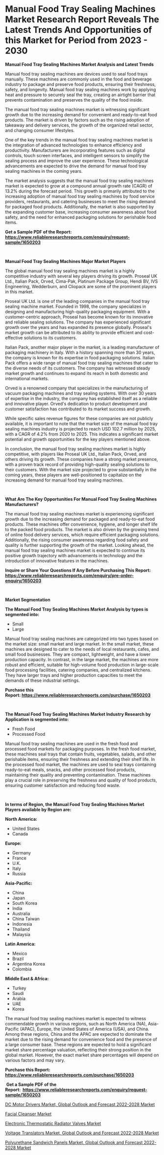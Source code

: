 <p><h1>Manual Food Tray Sealing Machines Market Research Report Reveals The Latest Trends And Opportunities of this Market for Period from 2023 - 2030</h1></p><p><strong>Manual Food Tray Sealing Machines Market Analysis and Latest Trends</strong></p>
<p><p>Manual food tray sealing machines are devices used to seal food trays manually. These machines are commonly used in the food and beverage industry to package and preserve food products, ensuring their freshness, safety, and longevity. Manual food tray sealing machines work by applying heat and pressure to securely seal the tray, creating an airtight barrier that prevents contamination and preserves the quality of the food inside.</p><p>The manual food tray sealing machines market is witnessing significant growth due to the increasing demand for convenient and ready-to-eat food products. The market is driven by factors such as the rising adoption of takeaway and delivery services, the growth of the organized retail sector, and changing consumer lifestyles.</p><p>One of the key trends in the manual food tray sealing machines market is the integration of advanced technologies to enhance efficiency and productivity. Manufacturers are incorporating features such as digital controls, touch screen interfaces, and intelligent sensors to simplify the sealing process and improve the user experience. These technological advancements are expected to drive the demand for manual food tray sealing machines in the coming years.</p><p>The market analysis suggests that the manual food tray sealing machines market is expected to grow at a compound annual growth rate (CAGR) of 13.2% during the forecast period. This growth is primarily attributed to the increasing adoption of manual food tray sealing machines by food service providers, restaurants, and catering businesses to meet the rising demand for packaged food products. Additionally, the market is also supported by the expanding customer base, increasing consumer awareness about food safety, and the need for enhanced packaging solutions for perishable food items.</p></p>
<p><strong>Get a Sample PDF of the Report:&nbsp; <a href="https://www.reliableresearchreports.com/enquiry/request-sample/1650203">https://www.reliableresearchreports.com/enquiry/request-sample/1650203</a></strong></p>
<p>&nbsp;</p>
<p><strong>Manual Food Tray Sealing Machines Major Market Players</strong></p>
<p><p>The global manual food tray sealing machines market is a highly competitive industry with several key players driving its growth. Proseal UK Ltd., Italian Pack, Orved, Cima-Pak, Platinum Package Group, Hendi BV, IVS Engineering, Wedderburn, and Cliopack are some of the prominent players in this market.</p><p>Proseal UK Ltd. is one of the leading companies in the manual food tray sealing machine market. Founded in 1998, the company specializes in designing and manufacturing high-quality packaging equipment. With a customer-centric approach, Proseal has become known for its innovative and reliable sealing solutions. The company has experienced significant growth over the years and has expanded its presence globally. Proseal's market growth can be attributed to its ability to provide efficient and cost-effective solutions to its customers.</p><p>Italian Pack, another major player in the market, is a leading manufacturer of packaging machinery in Italy. With a history spanning more than 30 years, the company is known for its expertise in food packaging solutions. Italian Pack offers a wide range of manual food tray sealing machines that cater to the diverse needs of its customers. The company has witnessed steady market growth and continues to expand its reach in both domestic and international markets.</p><p>Orved is a renowned company that specializes in the manufacturing of vacuum packaging machines and tray sealing systems. With over 30 years of expertise in the industry, the company has established itself as a reliable and innovative player. Orved's dedication to product development and customer satisfaction has contributed to its market success and growth.</p><p>While specific sales revenue figures for these companies are not publicly available, it is important to note that the market size of the manual food tray sealing machines industry is projected to reach USD 102.7 million by 2025, with a CAGR of 4.2% from 2020 to 2025. This indicates a significant market potential and growth opportunities for the key players mentioned above.</p><p>In conclusion, the manual food tray sealing machines market is highly competitive, with players like Proseal UK Ltd., Italian Pack, Orved, and others driving its growth. These companies have a strong market presence, with a proven track record of providing high-quality sealing solutions to their customers. With the market size projected to grow substantially in the coming years, these players are well-positioned to capitalize on the increasing demand for manual food tray sealing machines.</p></p>
<p>&nbsp;</p>
<p><strong>What Are The Key Opportunities For Manual Food Tray Sealing Machines Manufacturers?</strong></p>
<p><p>The manual food tray sealing machines market is experiencing significant growth due to the increasing demand for packaged and ready-to-eat food products. These machines offer convenience, hygiene, and longer shelf life to the packed food products. The market is also driven by the growing trend of online food delivery services, which require efficient packaging solutions. Additionally, the rising consumer awareness regarding food safety and quality is further supporting the growth of the market. Looking ahead, the manual food tray sealing machines market is expected to continue its positive growth trajectory with advancements in technology and the introduction of innovative features in the machines.</p></p>
<p><strong>Inquire or Share Your Questions If Any Before Purchasing This Report: <a href="https://www.reliableresearchreports.com/enquiry/pre-order-enquiry/1650203">https://www.reliableresearchreports.com/enquiry/pre-order-enquiry/1650203</a></strong></p>
<p>&nbsp;</p>
<p><strong>Market Segmentation</strong></p>
<p><strong>The Manual Food Tray Sealing Machines Market Analysis by types is segmented into:</strong></p>
<p><ul><li>Small</li><li>Large</li></ul></p>
<p><p>Manual food tray sealing machines are categorized into two types based on the market size: small market and large market. In the small market, these machines are designed to cater to the needs of local restaurants, cafes, and small food businesses. They are compact, lightweight, and have a lower production capacity. In contrast, in the large market, the machines are more robust and efficient, suitable for high-volume food production in large-scale food processing facilities, catering companies, and centralized kitchens. They have larger trays and higher production capacities to meet the demands of these industrial settings.</p></p>
<p><strong>Purchase this Report:&nbsp;<a href="https://www.reliableresearchreports.com/purchase/1650203">https://www.reliableresearchreports.com/purchase/1650203</a></strong></p>
<p>&nbsp;</p>
<p><strong>The Manual Food Tray Sealing Machines Market Industry Research by Application is segmented into:</strong></p>
<p><ul><li>Fresh Food</li><li>Processed Food</li></ul></p>
<p><p>Manual food tray sealing machines are used in the fresh food and processed food markets for packaging purposes. In the fresh food market, these machines seal trays that contain fruits, vegetables, salads, and other perishable items, ensuring their freshness and extending their shelf life. In the processed food market, the machines are used to seal trays containing ready-to-eat meals, snacks, and other processed food products, maintaining their quality and preventing contamination. These machines play a crucial role in preserving the freshness and quality of food products, ensuring customer satisfaction and reducing food waste.</p></p>
<p>&nbsp;</p>
<p><strong>In terms of Region, the Manual Food Tray Sealing Machines Market Players available by Region are:</strong></p>
<p>
    <p> <strong> North America: </strong>
        <ul>
            <li>United States</li>
            <li>Canada</li>
        </ul>
        </p> 
    <p> <strong> Europe: </strong>
        <ul>
            <li>Germany</li>
            <li>France</li>
            <li>U.K.</li>
            <li>Italy</li>
            <li>Russia</li>
        </ul>
        </p> 
    <p> <strong> Asia-Pacific: </strong>
        <ul>
            <li>China</li>
            <li>Japan</li>
            <li>South Korea</li>
            <li>India</li>
            <li>Australia</li>
            <li>China Taiwan</li>
            <li>Indonesia</li>
            <li>Thailand</li>
            <li>Malaysia</li>
        </ul>
        </p> 
    <p> <strong> Latin America: </strong>
        <ul>
            <li>Mexico</li>
            <li>Brazil</li>
            <li>Argentina Korea</li>
            <li>Colombia</li>
        </ul>
        </p> 
    <p> <strong> Middle East & Africa: </strong>
        <ul>
            <li>Turkey</li>
            <li>Saudi</li>
            <li>Arabia</li>
            <li>UAE</li>
            <li>Korea</li>
        </ul>
    </p>
    </p>
<p><p>The manual food tray sealing machines market is expected to witness commendable growth in various regions, such as North America (NA), Asia-Pacific (APAC), Europe, the United States of America (USA), and China. Among these regions, China and the APAC are expected to dominate the market due to the rising demand for convenience food and the presence of a large consumer base. These regions are expected to hold a significant market share percentage valuation, reflecting their strong position in the global market. However, the exact market share percentages will depend on various factors and may vary.</p></p>
<p><strong>Purchase this Report: <a href="https://www.reliableresearchreports.com/purchase/1650203">https://www.reliableresearchreports.com/purchase/1650203</a></strong></p>
<p>&nbsp;<strong>Get a Sample PDF of the Report:&nbsp;&nbsp;<a href="https://www.reliableresearchreports.com/enquiry/request-sample/1650203">https://www.reliableresearchreports.com/enquiry/request-sample/1650203</a></strong></p>
<p><strong></strong></p>
<p><p><a href="https://www.linkedin.com/pulse/dc-motor-drivers-market-global-outlook-forecast-2022-2028/">DC Motor Drivers Market, Global Outlook and Forecast 2022-2028 Market</a></p><p><a href="https://medium.com/@hotspotelectronicsstore/facial-cleanser-market-size-growth-forecast-2023-2030-461f832325eb">Facial Cleanser Market</a></p><p><a href="https://medium.com/@ebbaeffertz1951/electronic-thermostatic-radiator-valves-market-size-growth-forecast-2023-2030-199651ad3804">Electronic Thermostatic Radiator Valves Market</a></p><p><a href="https://www.linkedin.com/pulse/voltage-translators-market-global-outlook-forecast-2022-2028/">Voltage Translators Market, Global Outlook and Forecast 2022-2028 Market</a></p><p><a href="https://www.linkedin.com/pulse/polyurethane-sandwich-panels-market-global-outlook-forecast/">Polyurethane Sandwich Panels Market, Global Outlook and Forecast 2022-2028 Market</a></p></p>